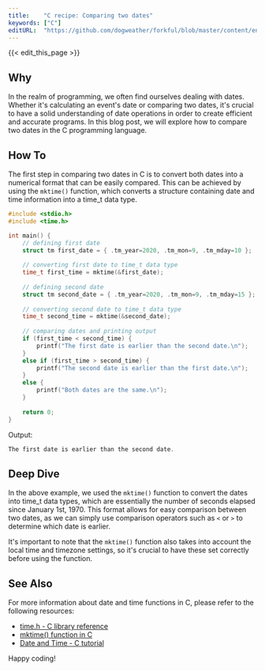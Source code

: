```yaml
---
title:    "C recipe: Comparing two dates"
keywords: ["C"]
editURL:  "https://github.com/dogweather/forkful/blob/master/content/en/c/comparing-two-dates.md"
---
```


{{< edit_this_page >}}

## Why

In the realm of programming, we often find ourselves dealing with dates. Whether it's calculating an event's date or comparing two dates, it's crucial to have a solid understanding of date operations in order to create efficient and accurate programs. In this blog post, we will explore how to compare two dates in the C programming language.

## How To

The first step in comparing two dates in C is to convert both dates into a numerical format that can be easily compared. This can be achieved by using the `mktime()` function, which converts a structure containing date and time information into a time_t data type.

```C
#include <stdio.h>
#include <time.h>

int main() {
    // defining first date
    struct tm first_date = { .tm_year=2020, .tm_mon=9, .tm_mday=10 };
    
    // converting first date to time_t data type
    time_t first_time = mktime(&first_date);
    
    // defining second date
    struct tm second_date = { .tm_year=2020, .tm_mon=9, .tm_mday=15 };
    
    // converting second date to time_t data type
    time_t second_time = mktime(&second_date);
    
    // comparing dates and printing output
    if (first_time < second_time) {
        printf("The first date is earlier than the second date.\n");
    }
    else if (first_time > second_time) {
        printf("The second date is earlier than the first date.\n");
    }
    else {
        printf("Both dates are the same.\n");
    }
    
    return 0;
}
```

Output:
```C
The first date is earlier than the second date.
```

## Deep Dive

In the above example, we used the `mktime()` function to convert the dates into time_t data types, which are essentially the number of seconds elapsed since January 1st, 1970. This format allows for easy comparison between two dates, as we can simply use comparison operators such as `<` or `>` to determine which date is earlier.

It's important to note that the `mktime()` function also takes into account the local time and timezone settings, so it's crucial to have these set correctly before using the function.

## See Also

For more information about date and time functions in C, please refer to the following resources:

- [time.h - C library reference](https://www.tutorialspoint.com/c_standard_library/time_h.htm)
- [mktime() function in C](https://www.geeksforgeeks.org/time-h-mktime-function-in-c/)
- [Date and Time - C tutorial](https://www.programiz.com/c-programming/c-date-time)

Happy coding!